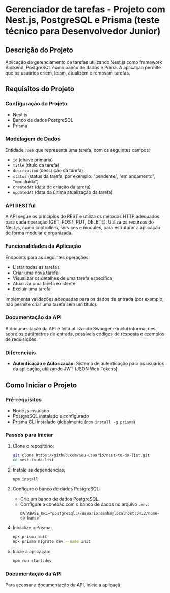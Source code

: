 # Gerenciador de tarefas - Projeto com Nest.js, PostgreSQL e Prisma (teste técnico para Desenvolvedor Junior)


## Descrição do Projeto

Aplicação de gerenciamento de tarefas utilizando Nest.js como framework Backend, PostgreSQL como banco de dados e Prima. A aplicação permite que os usuários criem, leiam, atualizem e removam tarefas.

## Requisitos do Projeto

### Configuração do Projeto

- Nest.js
- Banco de dados PostgreSQL
- Prisma

### Modelagem de Dados

Entidade `Task` que representa uma tarefa, com os seguintes campos:
- `id` (chave primária)
- `title` (título da tarefa)
- `description` (descrição da tarefa)
- `status` (status da tarefa, por exemplo: “pendente”, “em andamento”, “concluída”)
- `createdAt` (data de criação da tarefa)
- `updatedAt` (data da última atualização da tarefa)

### API RESTful

A API segue os princípios do REST e utiliza os métodos HTTP adequados para cada operação (GET, POST, PUT, DELETE). Utiliza os recursos do Nest.js, como controllers, services e modules, para estruturar a aplicação de forma modular e organizada.

### Funcionalidades da Aplicação

Endpoints para as seguintes operações:
- Listar todas as tarefas
- Criar uma nova tarefa
- Visualizar os detalhes de uma tarefa específica
- Atualizar uma tarefa existente
- Excluir uma tarefa

Implementa validações adequadas para os dados de entrada (por exemplo, não permite criar uma tarefa sem um título).

### Documentação da API

A documentação da API é feita utilizando Swagger e inclui informações sobre os parâmetros de entrada, possíveis códigos de resposta e exemplos de requisições.

### Diferenciais

- **Autenticação e Autorização:** Sistema de autenticação para os usuários da aplicação, utilizando JWT (JSON Web Tokens).

## Como Iniciar o Projeto

### Pré-requisitos

- Node.js instalado
- PostgreSQL instalado e configurado
- Prisma CLI instalado globalmente (`npm install -g prisma`)

### Passos para Iniciar

1. Clone o repositório:
    ```bash
    git clone https://github.com/seu-usuario/nest-to-do-list.git
    cd nest-to-do-list
    ```

2. Instale as dependências:
    ```bash
    npm install
    ```

3. Configure o banco de dados PostgreSQL:
    - Crie um banco de dados PostgreSQL.
    - Configure a conexão com o banco de dados no arquivo `.env`:
      ```env
      DATABASE_URL="postgresql://usuario:senha@localhost:5432/nome-do-banco"
      ```

4. Inicialize o Prisma:
    ```bash
    npx prisma init
    npx prisma migrate dev --name init
    ```

5. Inicie a aplicação:
    ```bash
    npm run start:dev
    ```

### Documentação da API

Para acessar a documentação da API, inicie a aplicaçã
